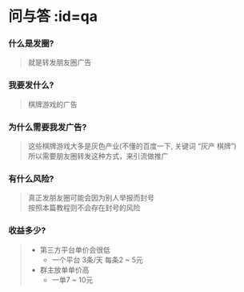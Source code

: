 # 问与答 :id=qa
### 什么是发圈?
> 就是转发朋友圈广告

### 我要发什么?
> 棋牌游戏的广告  

### 为什么需要我发广告?
> 这些棋牌游戏大多是灰色产业(不懂的百度一下, 关键词 “灰产 棋牌”)  
> 所以需要朋友圈转发这种方式，来引流做推广  

### 有什么风险?  
> 真正发朋友圈可能会因为别人举报而封号  
> 按照本篇教程则不会存在封号的风险

### 收益多少?
> * 第三方平台单价会很低  
>     + 一个平台 3条/天 每条2 ~ 5元  
> * 群主放单单价高  
>     + 一单7 ~ 10元
